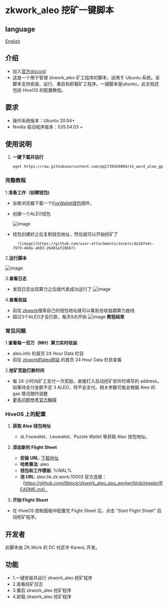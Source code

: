 # zkwork_aleo 挖矿一键脚本
## language
[English](./README_en.md)
## 介绍
- 加入[官方discord](https://discord.gg/cxURcWzz)
- 这是一个用于管理 zkwork_aleo 矿工程序的脚本，适用于 Ubuntu 系统。该脚本支持安装、运行、重启和卸载矿工程序。一键脚本是ubuntu，此文档还包括 HiveOS 的配置教程。
## 要求
- 操作系统版本：Ubuntu 20.04+
- Nvidia 驱动程序版本：535.54.03 +
## 使用说明
1. **一键下载并运行**

    ```bash
    wget https://raw.githubusercontent.com/qq1739920004/zk_word_aleo_gpu_script/master/zk_word_aleo_gpu_script.sh -O zkwork_aleo.sh  && chmod +x zkwork_aleo.sh && ./zkwork_aleo.sh
    ```
### 完整教程
1.**准备工作（创建钱包)**
- 谷歌浏览器下载一个[FoxWallet钱包](https://chromewebstore.google.com/search/FoxWallet%20%7C%20Aleo%20Wallet?hl=zh-CN&utm_source=ext_sidebar)插件，
- 创建一个ALEO钱包

  ![image](https://github.com/user-attachments/assets/0026acb6-7696-410f-bfe6-3a6a5f9447b7)

- 钱包创建好之后复制钱包地址，然后就可以开始挖矿了
  
        ![image](https://github.com/user-attachments/assets/da2bfe4c-7979-48da-a683-26481af286b7)

2.**运行脚本**

![image](https://github.com/user-attachments/assets/8704a162-04d9-435e-b474-e39cf6dea1c3)


3.**查看日志**
- 发现日志出现算力之后就代表成功运行了
![image](https://github.com/user-attachments/assets/e3abdfd8-c0d7-46c8-b644-da98b91c6b8a)

4.**查看收益**
- 前往 [zkwork](https://zk.work/)搜索自己的钱包地址就可以看到总收益跟算力曲线 
- 超过3个ALEO才会打款，每天9点开始
![image](https://github.com/user-attachments/assets/b824b301-2229-4875-b1b1-66049533aa8f)
**教程结束**

### 常见问题
1.**查看每一百万（MH）算力实时收益**
- aleo.info 的首页 24 Hour Data 栏目
- 前往 [zkwork的aleo网站](https://aleo.info/) 的首页 24 Hour Data 栏目查看

2.**挖矿奖励打款时间**
- 每 24 小时向矿工支付一次奖励，直接打入启动挖矿软件时填写的 address。如果待支付金额不足 3 ALEO，将不会支付。相关参数可能会根据 Aleo 的 gas 情况随时调整
- [更多问题参考官方解释](https://github.com/6block/zkwork_aleo_gpu_worker/blob/master/FAQ_zh.md)

### HiveOS 上的配置

1. **获取 Aleo 钱包地址**

   -  从 Foxwallet、Leowallet、Puzzle Wallet 等获取 Aleo 钱包地址。

2. **添加新的 Flight Sheet**

    - **安装 URL**: [下载地址](https://github.com/6block/zkwork_aleo_gpu_worker/releases/download/v0.1.1-hot/aleo_prover-v0.1.1_hot.tar.gz)
    - **哈希算法**: aleo
    - **钱包和工作模板**: %WAL%
    - **池 URL**: aleo.hk.zk.work:10003
官方连接：（https://github.com/6block/zkwork_aleo_gpu_worker/blob/master/README.md）
3. **开始 Flight Sheet**

  -  在 HiveOS 控制面板中配置完 Flight Sheet 后，点击 "Start Flight Sheet" 启动挖矿程序。
## 开发者

此脚本由 ZK.Work 的 DC 社区中 KarenL 开发。

## 功能

- 1.一键安装并运行 zkwork_aleo 挖矿程序
- 2.查看挖矿日志
- 3.重启 zkwork_aleo 挖矿程序
- 4.卸载 zkwork_aleo 挖矿程序


